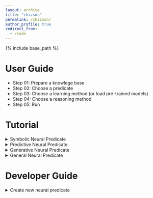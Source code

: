 ```yaml
---
layout: archive
title: "chizson"
permalink: /chizson/
author_profile: true
redirect_from:
  - /code
---
```


{% include base_path %}

User Guide
======

* Step 01: Prepare a knowlege base
* Step 02: Choose a predicate
* Step 03: Choose a learning method (or load pre-trained models)
* Step 04: Choose a reasoning method
* Step 05: Run


Tutorial
======


<details>
 <summary>Symbolic Neural Predicate</summary>

  <ul>
    <li> Auto-Encoder NP </li>  
    <li> RBM Predicate </li>
  </ul>
</details>

<details>
 <summary>Predictive Neural Predicate</summary>

</details>

<details>
 <summary>Generative Neural Predicate</summary>

</details>

<details>
 <summary>General Neural Predicate</summary>
    
    <ul>
     <li> Compositional Neural Predicate </li>
     <li> DBN Predicate</li>
    </ul>
</details>	


Developer Guide
======



<details>
 <summary>Create new neural predicate</summary>

  <details>
   <summary>Create new neural predicate</summary>
    
 </details>	   
</details>	
